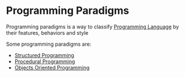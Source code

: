 # Programming Paradigms
Programming paradigms is a way to classify [Programming Language](../CS50x/Week-1-C/CS50x_Programming-Language.md) by their features, behaviors and style

Some programming paradigms are:
- [Structured Programming](ST_Structured-Programming.md)
- [Procedural Programming](ST_Procedural-Programming.md)
- [Objects Oriented Programming](./Univesp_Objects-Oriented-Programming.md)